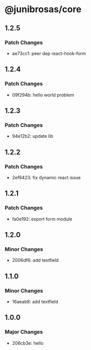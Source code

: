 # @junibrosas/core

## 1.2.5

### Patch Changes

- ae73cc1: peer dep react-hook-form

## 1.2.4

### Patch Changes

- 09f294b: hello world problem

## 1.2.3

### Patch Changes

- 94e12b2: update lib

## 1.2.2

### Patch Changes

- 2ef6423: fix dynamic react issue

## 1.2.1

### Patch Changes

- fa0e192: export form module

## 1.2.0

### Minor Changes

- 2006df6: add textfield

## 1.1.0

### Minor Changes

- 16aeab8: add textfield

## 1.0.0

### Major Changes

- 206cb3e: hello
